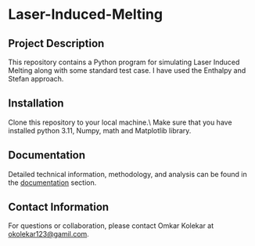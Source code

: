 # Laser-Induced-Melting

## Project Description
This repository contains a Python program for simulating Laser Induced Melting along with some standard test case. I have used the Enthalpy and Stefan approach.

## Installation
Clone this repository to your local machine.\\
Make sure that you have installed python 3.11, Numpy, math and Matplotlib library.

## Documentation
Detailed technical information, methodology, and analysis can be found in the [documentation](Laser_Induced_Melting/Documentation/Laser_Induced_Melting_Report.pdf) section.

## Contact Information
For questions or collaboration, please contact Omkar Kolekar at okolekar123@gamil.com.
